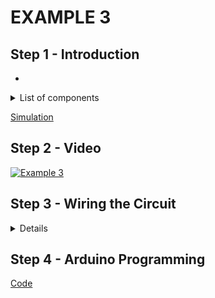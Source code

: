 # EXAMPLE 3

## Step 1 - Introduction

- 

<details>
  <summary>
    List of components
  </summary>
  
  
  1. Arduino
  2. Potentiometer
  3. Breadboard
  4. Jumpers
</details>

[Simulation](https://www.tinkercad.com/things/fdmAd4Ia82L-esd-analoginpute3)

## Step 2 - Video

[![Example 3]()]()

## Step 3 - Wiring the Circuit

<details>
  <summary>Details</summary>
  
  <img src="/Images/ESD-AnalogInput_E1E2E3.png" height="500">  <img src="/Images/IMG_20201116_140850.jpg" height="500">
</details>

## Step 4 - Arduino Programming

[Code](https://github.com/muhdman/MCTE4342-ESD/edit/main/Week5-AnalogInput/Example_3/Example_3.ino)
